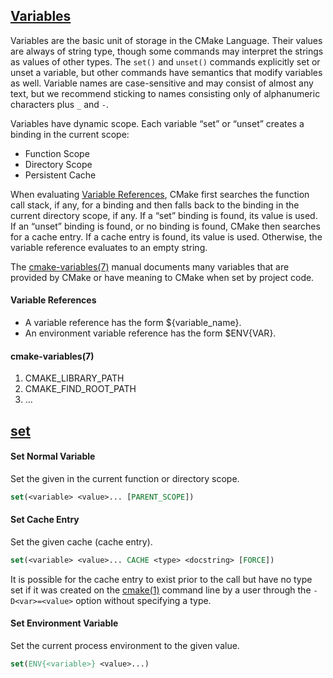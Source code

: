 ## [Variables](https://cmake.org/cmake/help/v3.10/manual/cmake-language.7.html#variables)

Variables are the basic unit of storage in the CMake Language. Their values are always of string type, though some commands may interpret the strings as values of other types. The `set()` and `unset()` commands explicitly set or unset a variable, but other commands have semantics that modify variables as well. Variable names are case-sensitive and may consist of almost any text, but we recommend sticking to names consisting only of alphanumeric characters plus `_` and `-`.

Variables have dynamic scope. Each variable “set” or “unset” creates a binding in the current scope:

- Function Scope
- Directory Scope
- Persistent Cache
  
When evaluating [Variable References](https://cmake.org/cmake/help/v3.10/manual/cmake-language.7.html#variable-references), CMake first searches the function call stack, if any, for a binding and then falls back to the binding in the current directory scope, if any. If a “set” binding is found, its value is used. If an “unset” binding is found, or no binding is found, CMake then searches for a cache entry. If a cache entry is found, its value is used. Otherwise, the variable reference evaluates to an empty string.

The [cmake-variables(7)](https://cmake.org/cmake/help/v3.10/manual/cmake-variables.7.html#manual:cmake-variables(7)) manual documents many variables that are provided by CMake or have meaning to CMake when set by project code.

#### Variable References

- A variable reference has the form ${variable_name}.
- An environment variable reference has the form $ENV{VAR}.

#### cmake-variables(7)

1. CMAKE_LIBRARY_PATH
2. CMAKE_FIND_ROOT_PATH
3. ...

## [set](https://cmake.org/cmake/help/v3.10/command/set.html)

#### Set Normal Variable

Set the given <variable> in the current function or directory scope.

```cmake
set(<variable> <value>... [PARENT_SCOPE])
```

#### Set Cache Entry

Set the given cache <variable> (cache entry).

```cmake
set(<variable> <value>... CACHE <type> <docstring> [FORCE])
```

It is possible for the cache entry to exist prior to the call but have no type set if it was created on the [cmake(1)](https://cmake.org/cmake/help/v3.10/manual/cmake.1.html#manual:cmake(1)) command line by a user through the `-D<var>=<value>` option without specifying a type.

#### Set Environment Variable

Set the current process environment <variable> to the given value.

```cmake
set(ENV{<variable>} <value>...)
```
